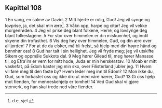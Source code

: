 ## Kapittel 108

1 En sang, en salme av David.
2 Mitt hjerte er rolig, Gud! Jeg vil synge og lovprise, ja, det skal min ære[^1].
3 Våkn opp, harpe og citar! Jeg vil vekke morgenrøden.
4 Jeg vil prise deg blant folkene, Herre, og lovsynge deg blant folkeslagene.
5 For stor over himmelen er din miskunnhet, og inntil skyene din trofasthet.
6 Vis deg høy over himmelen, Gud, og din ære over all jorden!
7 For at de du elsker, må bli frelst, så hjelp med din høyre hånd og bønnhør oss!
8 Gud har talt i sin hellighet. Jeg vil fryde meg; jeg vil utskifte Sikem og oppmåle Sukkots dal.
9 Meg hører Gilead til, meg hører Manasse til, og Efra'im er vern for mitt hode, Juda er min herskerstav.
10 Moab er mitt vaskefat, på Edom kaster jeg min sko, over Filisterland jubler jeg.
11 Hvem vil føre meg til den faste by? Hvem leder meg inn til Edom?
12 Mon ikke du, Gud, som forkastet oss og ikke dro ut med våre hærer, Gud?
13 Gi oss hjelp mot fienden, for menneskehjelp er tomhet!
14 Ved Gud skal vi gjøre storverk, og han skal trede ned våre fiender.

[^1]:  d.e. sjel.
